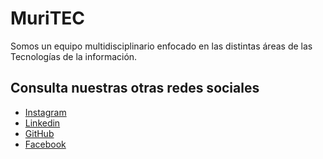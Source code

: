 # MuriTEC

Somos un equipo multidisciplinario enfocado en las distintas áreas de las Tecnologías de la información.

## Consulta nuestras otras redes sociales

- [Instagram](https://www.instagram.com/muri.tec/?hl=es)
- [Linkedin](https://www.linkedin.com/in/lcmurillor/)
- [GitHub](https://github.com/lcmurillor)
- [Facebook](https://www.facebook.com/muritec)

